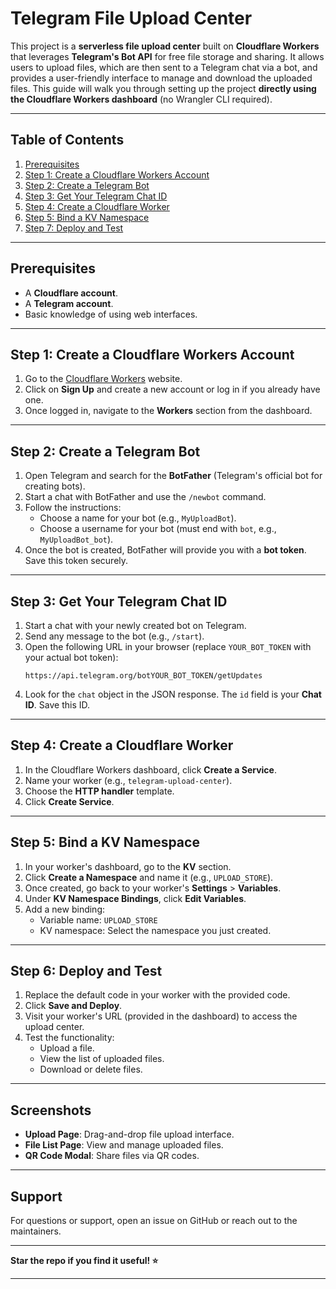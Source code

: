 # Telegram File Upload Center

This project is a **serverless file upload center** built on **Cloudflare Workers** that leverages **Telegram's Bot API** for free file storage and sharing. It allows users to upload files, which are then sent to a Telegram chat via a bot, and provides a user-friendly interface to manage and download the uploaded files. This guide will walk you through setting up the project **directly using the Cloudflare Workers dashboard** (no Wrangler CLI required).

---

## Table of Contents
1. [Prerequisites](#prerequisites)
2. [Step 1: Create a Cloudflare Workers Account](#step-1-create-a-cloudflare-workers-account)
3. [Step 2: Create a Telegram Bot](#step-2-create-a-telegram-bot)
4. [Step 3: Get Your Telegram Chat ID](#step-3-get-your-telegram-chat-id)
5. [Step 4: Create a Cloudflare Worker](#step-4-create-a-cloudflare-worker)
6. [Step 5: Bind a KV Namespace](#step-5-bind-a-kv-namespace)
7. [Step 7: Deploy and Test](#step-7-deploy-and-test)

---

## Prerequisites
- A **Cloudflare account**.
- A **Telegram account**.
- Basic knowledge of using web interfaces.

---

## Step 1: Create a Cloudflare Workers Account
1. Go to the [Cloudflare Workers](https://workers.cloudflare.com/) website.
2. Click on **Sign Up** and create a new account or log in if you already have one.
3. Once logged in, navigate to the **Workers** section from the dashboard.

---

## Step 2: Create a Telegram Bot
1. Open Telegram and search for the **BotFather** (Telegram's official bot for creating bots).
2. Start a chat with BotFather and use the `/newbot` command.
3. Follow the instructions:
   - Choose a name for your bot (e.g., `MyUploadBot`).
   - Choose a username for your bot (must end with `bot`, e.g., `MyUploadBot_bot`).
4. Once the bot is created, BotFather will provide you with a **bot token**. Save this token securely.

---

## Step 3: Get Your Telegram Chat ID
1. Start a chat with your newly created bot on Telegram.
2. Send any message to the bot (e.g., `/start`).
3. Open the following URL in your browser (replace `YOUR_BOT_TOKEN` with your actual bot token):
   ```
   https://api.telegram.org/botYOUR_BOT_TOKEN/getUpdates
   ```
4. Look for the `chat` object in the JSON response. The `id` field is your **Chat ID**. Save this ID.

---

## Step 4: Create a Cloudflare Worker
1. In the Cloudflare Workers dashboard, click **Create a Service**.
2. Name your worker (e.g., `telegram-upload-center`).
3. Choose the **HTTP handler** template.
4. Click **Create Service**.

---

## Step 5: Bind a KV Namespace
1. In your worker's dashboard, go to the **KV** section.
2. Click **Create a Namespace** and name it (e.g., `UPLOAD_STORE`).
3. Once created, go back to your worker's **Settings** > **Variables**.
4. Under **KV Namespace Bindings**, click **Edit Variables**.
5. Add a new binding:
   - Variable name: `UPLOAD_STORE`
   - KV namespace: Select the namespace you just created.

---


## Step 6: Deploy and Test
1. Replace the default code in your worker with the provided code.
2. Click **Save and Deploy**.
3. Visit your worker's URL (provided in the dashboard) to access the upload center.
4. Test the functionality:
   - Upload a file.
   - View the list of uploaded files.
   - Download or delete files.

---

## Screenshots
- **Upload Page**: Drag-and-drop file upload interface.
- **File List Page**: View and manage uploaded files.
- **QR Code Modal**: Share files via QR codes.

---

## Support
For questions or support, open an issue on GitHub or reach out to the maintainers.

---

**Star the repo if you find it useful! ⭐**  

---

